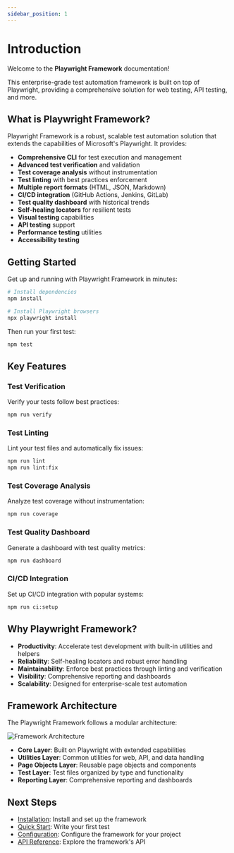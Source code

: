 ```yaml
---
sidebar_position: 1
---
```


# Introduction

Welcome to the **Playwright Framework** documentation!

This enterprise-grade test automation framework is built on top of Playwright, providing a comprehensive solution for web testing, API testing, and more.

## What is Playwright Framework?

Playwright Framework is a robust, scalable test automation solution that extends the capabilities of Microsoft's Playwright. It provides:

- **Comprehensive CLI** for test execution and management
- **Advanced test verification** and validation
- **Test coverage analysis** without instrumentation
- **Test linting** with best practices enforcement
- **Multiple report formats** (HTML, JSON, Markdown)
- **CI/CD integration** (GitHub Actions, Jenkins, GitLab)
- **Test quality dashboard** with historical trends
- **Self-healing locators** for resilient tests
- **Visual testing** capabilities
- **API testing** support
- **Performance testing** utilities
- **Accessibility testing**

## Getting Started

Get up and running with Playwright Framework in minutes:

```bash
# Install dependencies
npm install

# Install Playwright browsers
npx playwright install
```

Then run your first test:

```bash
npm test
```

## Key Features

### Test Verification

Verify your tests follow best practices:

```bash
npm run verify
```

### Test Linting

Lint your test files and automatically fix issues:

```bash
npm run lint
npm run lint:fix
```

### Test Coverage Analysis

Analyze test coverage without instrumentation:

```bash
npm run coverage
```

### Test Quality Dashboard

Generate a dashboard with test quality metrics:

```bash
npm run dashboard
```

### CI/CD Integration

Set up CI/CD integration with popular systems:

```bash
npm run ci:setup
```

## Why Playwright Framework?

- **Productivity**: Accelerate test development with built-in utilities and helpers
- **Reliability**: Self-healing locators and robust error handling
- **Maintainability**: Enforce best practices through linting and verification
- **Visibility**: Comprehensive reporting and dashboards
- **Scalability**: Designed for enterprise-scale test automation

## Framework Architecture

The Playwright Framework follows a modular architecture:

![Framework Architecture](../assets/framework-architecture.png)

- **Core Layer**: Built on Playwright with extended capabilities
- **Utilities Layer**: Common utilities for web, API, and data handling
- **Page Objects Layer**: Reusable page objects and components
- **Test Layer**: Test files organized by type and functionality
- **Reporting Layer**: Comprehensive reporting and dashboards

## Next Steps

- [Installation](installation): Install and set up the framework
- [Quick Start](quick-start): Write your first test
- [Configuration](configuration): Configure the framework for your project
- [API Reference](../api/cli): Explore the framework's API